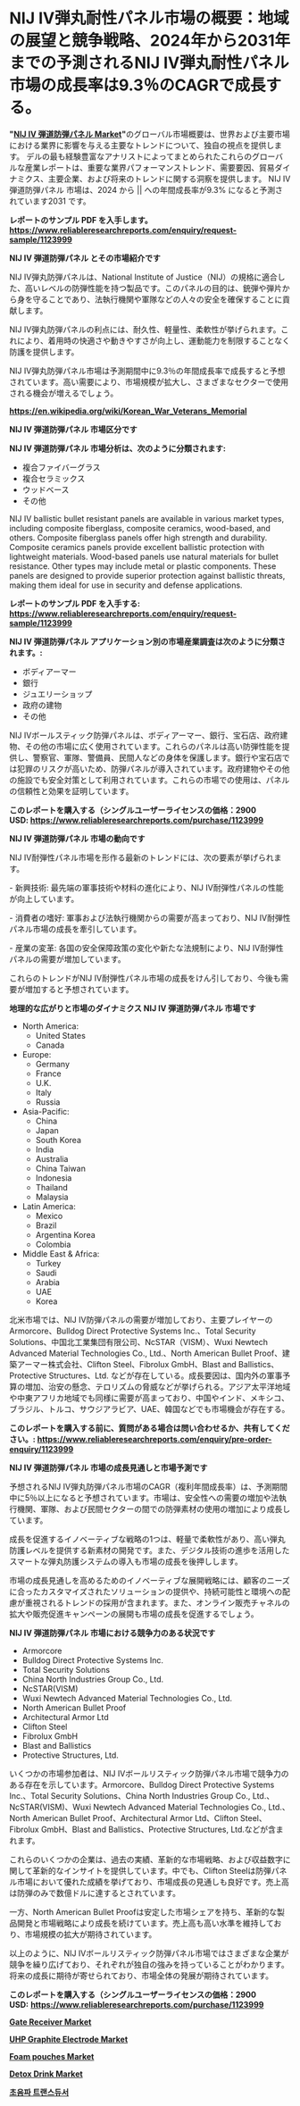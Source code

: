 <p><h1>NIJ IV弾丸耐性パネル市場の概要：地域の展望と競争戦略、2024年から2031年までの予測されるNIJ IV弾丸耐性パネル市場の成長率は9.3％のCAGRで成長する。</h1></p><p><strong>"<a href="https://www.reliableresearchreports.com/nij-iv-ballistic-bullet-resistant-panel-r1123999">NIJ IV 弾道防弾パネル Market</a>"</strong>のグローバル市場概要は、世界および主要市場における業界に影響を与える主要なトレンドについて、独自の視点を提供します。 デルの最も経験豊富なアナリストによってまとめられたこれらのグローバルな産業レポートは、重要な業界パフォーマンストレンド、需要要因、貿易ダイナミクス、主要企業、および将来のトレンドに関する洞察を提供します。 NIJ IV 弾道防弾パネル 市場は、2024 から || への年間成長率が9.3% になると予測されています2031 です。</p>
<p><strong>レポートのサンプル PDF を入手します。</strong><strong><a href="https://www.reliableresearchreports.com/enquiry/request-sample/1123999">https://www.reliableresearchreports.com/enquiry/request-sample/1123999</a></strong></p>
<p><strong>NIJ IV 弾道防弾パネル とその市場紹介です</strong></p>
<p><p>NIJ IV弾丸防弾パネルは、National Institute of Justice（NIJ）の規格に適合した、高いレベルの防弾性能を持つ製品です。このパネルの目的は、銃弾や弾片から身を守ることであり、法執行機関や軍隊などの人々の安全を確保することに貢献します。</p><p>NIJ IV弾丸防弾パネルの利点には、耐久性、軽量性、柔軟性が挙げられます。これにより、着用時の快適さや動きやすさが向上し、運動能力を制限することなく防護を提供します。</p><p>NIJ IV弾丸防弾パネル市場は予測期間中に9.3％の年間成長率で成長すると予想されています。高い需要により、市場規模が拡大し、さまざまなセクターで使用される機会が増えるでしょう。</p><a href="https://en.wikipedia.org/wiki/Korean_War_Veterans_Memorial"></a></p>
<p><strong><a href="https://en.wikipedia.org/wiki/Korean_War_Veterans_Memorial">https://en.wikipedia.org/wiki/Korean_War_Veterans_Memorial</a></strong></p>
<p><strong>NIJ IV 弾道防弾パネル&nbsp;市場区分です</strong><strong></strong></p>
<p><strong>NIJ IV 弾道防弾パネル 市場分析は、次のように分類されます:</strong>&nbsp;</p>
<p><ul><li>複合ファイバーグラス</li><li>複合セラミックス</li><li>ウッドベース</li><li>その他</li></ul></p>
<p><p>NIJ IV ballistic bullet resistant panels are available in various market types, including composite fiberglass, composite ceramics, wood-based, and others. Composite fiberglass panels offer high strength and durability. Composite ceramics panels provide excellent ballistic protection with lightweight materials. Wood-based panels use natural materials for bullet resistance. Other types may include metal or plastic components. These panels are designed to provide superior protection against ballistic threats, making them ideal for use in security and defense applications.</p></p>
<p><strong>レポートのサンプル PDF を入手する: <a href="https://www.reliableresearchreports.com/enquiry/request-sample/1123999">https://www.reliableresearchreports.com/enquiry/request-sample/1123999</a></strong></p>
<p><strong> NIJ IV 弾道防弾パネル アプリケーション別の市場産業調査は次のように分類されます。:</strong></p>
<p><ul><li>ボディアーマー</li><li>銀行</li><li>ジュエリーショップ</li><li>政府の建物</li><li>その他</li></ul></p>
<p><p>NIJ IVボールスティック防弾パネルは、ボディアーマー、銀行、宝石店、政府建物、その他の市場に広く使用されています。これらのパネルは高い防弾性能を提供し、警察官、軍隊、警備員、民間人などの身体を保護します。銀行や宝石店では犯罪のリスクが高いため、防弾パネルが導入されています。政府建物やその他の施設でも安全対策として利用されています。これらの市場での使用は、パネルの信頼性と効果を証明しています。</p></p>
<p><strong>このレポートを購入する（シングルユーザーライセンスの価格：2900 USD:</strong><strong>&nbsp;<a href="https://www.reliableresearchreports.com/purchase/1123999">https://www.reliableresearchreports.com/purchase/1123999</a></strong></p>
<p><strong>NIJ IV 弾道防弾パネル 市場の動向です</strong></p>
<p><p>NIJ IV耐弾性パネル市場を形作る最新のトレンドには、次の要素が挙げられます。</p><p>- 新興技術: 最先端の軍事技術や材料の進化により、NIJ IV耐弾性パネルの性能が向上しています。</p><p>- 消費者の嗜好: 軍事および法執行機関からの需要が高まっており、NIJ IV耐弾性パネル市場の成長を牽引しています。</p><p>- 産業の変革: 各国の安全保障政策の変化や新たな法規制により、NIJ IV耐弾性パネルの需要が増加しています。</p><p>これらのトレンドがNIJ IV耐弾性パネル市場の成長をけん引しており、今後も需要が増加すると予想されています。</p></p>
<p><strong>地理的な広がりと市場のダイナミクス NIJ IV 弾道防弾パネル 市場です</strong></p>
<p><ul>
    <li>
        North America:
        <ul>
            <li>United States</li>
            <li>Canada</li>
        </ul>
    </li>
    <li>
        Europe:
        <ul>
            <li>Germany</li>
            <li>France</li>
            <li>U.K.</li>
            <li>Italy</li>
            <li>Russia</li>
        </ul>
    </li>
    <li>
        Asia-Pacific:
        <ul>
            <li>China</li>
            <li>Japan</li>
            <li>South Korea</li>
            <li>India</li>
            <li>Australia</li>
            <li>China Taiwan</li>
            <li>Indonesia</li>
            <li>Thailand</li>
            <li>Malaysia</li>
        </ul>
    </li>
    <li>
        Latin America:
        <ul>
            <li>Mexico</li>
            <li>Brazil</li>
            <li>Argentina Korea</li>
            <li>Colombia</li>
        </ul>
    </li>
    <li>
        Middle East & Africa:
        <ul>
            <li>Turkey</li>
            <li>Saudi</li>
            <li>Arabia</li>
            <li>UAE</li>
            <li>Korea</li>
        </ul>
    </li>
    </ul></p>
<p><p>北米市場では、NIJ IV防弾パネルの需要が増加しており、主要プレイヤーのArmorcore、Bulldog Direct Protective Systems Inc.、Total Security Solutions、中国北工業集団有限公司、NcSTAR（VISM）、Wuxi Newtech Advanced Material Technologies Co., Ltd.、North American Bullet Proof、建築アーマー株式会社、Clifton Steel、Fibrolux GmbH、Blast and Ballistics、Protective Structures、Ltd. などが存在している。成長要因は、国内外の軍事予算の増加、治安の懸念、テロリズムの脅威などが挙げられる。アジア太平洋地域や中東アフリカ地域でも同様に需要が高まっており、中国やインド、メキシコ、ブラジル、トルコ、サウジアラビア、UAE、韓国などでも市場機会が存在する。</p></p>
<p><strong>このレポートを購入する前に、質問がある場合は問い合わせるか、共有してください。:&nbsp;<a href="https://www.reliableresearchreports.com/enquiry/pre-order-enquiry/1123999">https://www.reliableresearchreports.com/enquiry/pre-order-enquiry/1123999</a></strong></p>
<p><strong>NIJ IV 弾道防弾パネル 市場の成長見通しと市場予測です</strong></p>
<p><p>予想されるNIJ IV弾丸防弾パネル市場のCAGR（複利年間成長率）は、予測期間中に5％以上になると予想されています。市場は、安全性への需要の増加や法執行機関、軍隊、および民間セクターの間での防弾素材の使用の増加により成長しています。</p><p>成長を促進するイノベーティブな戦略の1つは、軽量で柔軟性があり、高い弾丸防護レベルを提供する新素材の開発です。また、デジタル技術の進歩を活用したスマートな弾丸防護システムの導入も市場の成長を後押しします。</p><p>市場の成長見通しを高めるためのイノベーティブな展開戦略には、顧客のニーズに合ったカスタマイズされたソリューションの提供や、持続可能性と環境への配慮が重視されるトレンドの採用が含まれます。また、オンライン販売チャネルの拡大や販売促進キャンペーンの展開も市場の成長を促進するでしょう。</p></p>
<p><strong>NIJ IV 弾道防弾パネル 市場における競争力のある状況です</strong></p>
<p><ul><li>Armorcore</li><li>Bulldog Direct Protective Systems Inc.</li><li>Total Security Solutions</li><li>China North Industries Group Co., Ltd.</li><li>NcSTAR(VISM)</li><li>Wuxi Newtech Advanced Material Technologies Co., Ltd.</li><li>North American Bullet Proof</li><li>Architectural Armor Ltd</li><li>Clifton Steel</li><li>Fibrolux GmbH</li><li>Blast and Ballistics</li><li>Protective Structures, Ltd.</li></ul></p>
<p><p>いくつかの市場参加者は、NIJ IVボールリスティック防弾パネル市場で競争力のある存在を示しています。Armorcore、Bulldog Direct Protective Systems Inc.、Total Security Solutions、China North Industries Group Co., Ltd.、NcSTAR(VISM)、Wuxi Newtech Advanced Material Technologies Co., Ltd.、North American Bullet Proof、Architectural Armor Ltd、Clifton Steel、Fibrolux GmbH、Blast and Ballistics、Protective Structures, Ltd.などが含まれます。</p><p>これらのいくつかの企業は、過去の実績、革新的な市場戦略、および収益数字に関して革新的なインサイトを提供しています。中でも、Clifton Steelは防弾パネル市場において優れた成績を挙げており、市場成長の見通しも良好です。売上高は防弾のみで数億ドルに達するとされています。</p><p>一方、North American Bullet Proofは安定した市場シェアを持ち、革新的な製品開発と市場戦略により成長を続けています。売上高も高い水準を維持しており、市場規模の拡大が期待されています。</p><p>以上のように、NIJ IVボールリスティック防弾パネル市場ではさまざまな企業が競争を繰り広げており、それぞれが独自の強みを持っていることがわかります。将来の成長に期待が寄せられており、市場全体の発展が期待されています。</p></p>
<p><strong>このレポートを購入する（シングルユーザーライセンスの価格：2900 USD:</strong>&nbsp;<strong><a href="https://www.reliableresearchreports.com/purchase/1123999">https://www.reliableresearchreports.com/purchase/1123999</a></strong></p>
<p><strong><p><a href="https://www.linkedin.com/pulse/gate-receiver-market-emerging-trends-future-prospects-period-pj5yc?trackingId=qiPsctiuTq6JJGJfiEjnhg%3D%3D">Gate Receiver Market</a></p><p><a href="https://www.linkedin.com/pulse/uhp-graphite-electrode-market-industry-trends-forecast-period-pchcc?trackingId=2FLyYTO%2BShm07erD%2BqpP%2FQ%3D%3D">UHP Graphite Electrode Market</a></p><p><a href="https://issuu.com/reportprime-2/docs/foam-pouches-market-size-2030.pptx_75686fabf0bf2e">Foam pouches Market</a></p><p><a href="https://github.com/mauripalmi/Market-Research-Report-List-5/blob/main/detox-drink-market.md">Detox Drink Market</a></p><p><a href="https://medium.com/@pwhkjukf5/%EC%B4%88%EC%9D%8C%ED%8C%8C-%EB%B3%80%EC%86%8D%EA%B8%B0-%EC%8B%9C%EC%9E%A5-%EA%B7%9C%EB%AA%A8-%EC%84%B1%EC%9E%A5-%EB%8F%99%ED%96%A5-%ED%86%B5%EA%B3%84-%EB%B0%8F-%EC%98%88%EC%B8%A1-2024-2031-66d3213f77c2">초음파 트랜스듀서</a></p></strong></p>
